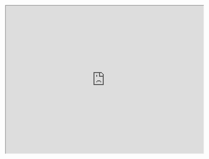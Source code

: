 <!DOCTYPE HTML>
<html lang="en">
<body>
<center>
<iframe src="https://drive.google.com/file/d/13wfNB5G0CxZan3S9TE2qdRpvm77tPjpG/preview" width="640" height="480" allow="autoplay"></iframe>
</body>
</html>
